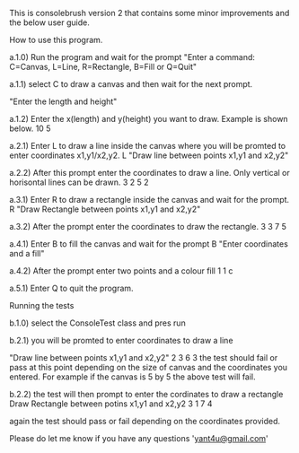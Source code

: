 This is consolebrush version 2 that contains some minor improvements and the below user guide. 

How to use this program.

a.1.0) Run the program and wait for the prompt 
"Enter a command: C=Canvas, L=Line, R=Rectangle, B=Fill or Q=Quit"

 a.1.1) select C to draw a canvas and then wait for the next prompt. 
 
  "Enter the length and height"
  
a.1.2) Enter the x(length) and y(height) you want to draw. Example is shown below.
  10 5

a.2.1) Enter L to draw a line inside the canvas where you will be promted to enter coordinates x1,y1/x2,y2.
L
"Draw line between points x1,y1 and x2,y2"

a.2.2) After this prompt enter the coordinates to draw a line. Only vertical or horisontal lines can be drawn.
3 2 5 2

a.3.1) Enter R to draw a rectangle inside the canvas and wait for the prompt.
R
"Draw Rectangle between points x1,y1 and x2,y2"

a.3.2) After the prompt enter the coordinates to draw the rectangle.
3 3 7 5

a.4.1) Enter B to fill the canvas and wait for the prompt
B
"Enter coordinates and a fill"

a.4.2) After the prompt enter two points and a colour fill
1 1 c

a.5.1) Enter Q to quit the program.

Running the tests

b.1.0) select the ConsoleTest class and pres run

b.2.1) you will be promted to enter coordinates to draw a line

"Draw line between points x1,y1 and x2,y2" 
2 3 6 3
the test should fail or pass at this point depending on the size of canvas and the coordinates you entered. For example if the canvas is 5 by 5 the above test will fail.

b.2.2) the test will then prompt to enter the cordinates to draw a rectangle
Draw Rectangle between potins x1,y1 and x2,y2 
3 1 7 4

again the test should pass or fail depending on the coordinates provided.

Please do let me know if you have any questions 'yant4u@gmail.com'
